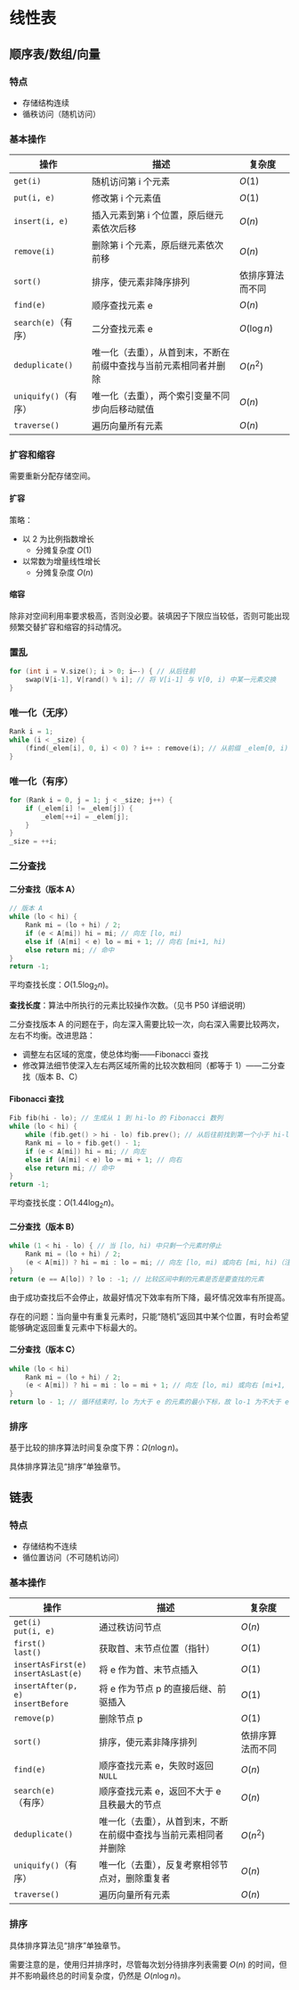 # 线性表

## 顺序表/数组/向量

### 特点

- 存储结构连续
- 循秩访问（随机访问）

### 基本操作

| 操作 | 描述 | 复杂度 |
| --- | --- | --- |
| `get(i)` | 随机访问第 i 个元素 | $O(1)$ |
| `put(i, e)` | 修改第 i 个元素值 | $O(1)$ |
| `insert(i, e)` | 插入元素到第 i 个位置，原后继元素依次后移 | $O(n)$ |
| `remove(i)` | 删除第 i 个元素，原后继元素依次前移 | $O(n)$ |
| `sort()` | 排序，使元素非降序排列 | 依排序算法而不同 |
| `find(e)` | 顺序查找元素 e | $O(n)$ |
| `search(e)`（有序） | 二分查找元素 e | $O(\log{n})$ |
| `deduplicate()` | 唯一化（去重），从首到末，不断在前缀中查找与当前元素相同者并删除 | $O(n^2)$ |
| `uniquify()`（有序） | 唯一化（去重），两个索引变量不同步向后移动赋值 | $O(n)$ |
| `traverse()` | 遍历向量所有元素 | $O(n)$ |

### 扩容和缩容

需要重新分配存储空间。

#### 扩容

策略：

- 以 2 为比例指数增长
    - 分摊复杂度 $O(1)$
- 以常数为增量线性增长
    - 分摊复杂度 $O(n)$

#### 缩容

除非对空间利用率要求极高，否则没必要。装填因子下限应当较低，否则可能出现频繁交替扩容和缩容的抖动情况。

### 置乱

```cpp
for (int i = V.size(); i > 0; i—-) { // 从后往前
    swap(V[i-1], V[rand() % i]; // 将 V[i-1] 与 V[0, i) 中某一元素交换
}
```

### 唯一化（无序）

```cpp
Rank i = 1;
while (i < _size) {
    (find(_elem[i], 0, i) < 0) ? i++ : remove(i); // 从前缀 _elem[0, i) 中寻找相同者并删除
}
```

### 唯一化（有序）

```cpp
for (Rank i = 0, j = 1; j < _size; j++) {
    if (_elem[i] != _elem[j]) {
        _elem[++i] = _elem[j];
    }
}
_size = ++i;
```

### 二分查找

#### 二分查找（版本 A）

```cpp
// 版本 A
while (lo < hi) {
    Rank mi = (lo + hi) / 2;
    if (e < A[mi]) hi = mi; // 向左 [lo, mi)
    else if (A[mi] < e) lo = mi + 1; // 向右 [mi+1, hi)
    else return mi; // 命中
}
return -1;
```

平均查找长度：$O(1.5 \log_2{n})$。

**查找长度**：算法中所执行的元素比较操作次数。（见书 P50 详细说明）

二分查找版本 A 的问题在于，向左深入需要比较一次，向右深入需要比较两次，左右不均衡。改进思路：

- 调整左右区域的宽度，使总体均衡——Fibonacci 查找
- 修改算法细节使深入左右两区域所需的比较次数相同（都等于 1）——二分查找（版本 B、C）

#### Fibonacci 查找

```cpp
Fib fib(hi - lo); // 生成从 1 到 hi-lo 的 Fibonacci 数列
while (lo < hi) {
    while (fib.get() > hi - lo) fib.prev(); // 从后往前找到第一个小于 hi-lo 的 Fibonacci 数
    Rank mi = lo + fib.get() - 1;
    if (e < A[mi]) hi = mi; // 向左
    else if (A[mi] < e) lo = mi + 1; // 向右
    else return mi; // 命中
}
return -1;
```

平均查找长度：$O(1.44 \log_2{n})$。

#### 二分查找（版本 B）

```cpp
while (1 < hi - lo) { // 当 [lo, hi) 中只剩一个元素时停止
    Rank mi = (lo + hi) / 2;
    (e < A[mi]) ? hi = mi : lo = mi; // 向左 [lo, mi) 或向右 [mi, hi)（注意即使 e == A[mi] 也不会停止）
}
return (e == A[lo]) ? lo : -1; // 比较区间中剩的元素是否是要查找的元素
```

由于成功查找后不会停止，故最好情况下效率有所下降，最坏情况效率有所提高。

存在的问题：当向量中有重复元素时，只能“随机”返回其中某个位置，有时会希望能够确定返回重复元素中下标最大的。

#### 二分查找（版本 C）

```cpp
while (lo < hi)
    Rank mi = (lo + hi) / 2;
    (e < A[mi]) ? hi = mi : lo = mi + 1; // 向左 [lo, mi) 或向右 [mi+1, hi)
}
return lo - 1; // 循环结束时，lo 为大于 e 的元素的最小下标，故 lo-1 为不大于 e 的最大下标
```

### 排序

基于比较的排序算法时间复杂度下界：$\Omega(n \log{n})$。

具体排序算法见“排序”单独章节。

## 链表

### 特点

- 存储结构不连续
- 循位置访问（不可随机访问）

### 基本操作

| 操作 | 描述 | 复杂度 |
| --- | --- | --- |
| `get(i)`<br>`put(i, e)` | 通过秩访问节点 | $O(n)$ |
| `first()`<br>`last()` | 获取首、末节点位置（指针） | $O(1)$ |
| `insertAsFirst(e)`<br>`insertAsLast(e)` |将 e 作为首、末节点插入 | $O(1)$ |
| `insertAfter(p, e)`<br>`insertBefore` | 将 e 作为节点 p 的直接后继、前驱插入 | $O(1)$ |
| `remove(p)` | 删除节点 p | $O(1)$ |
| `sort()` | 排序，使元素非降序排列 | 依排序算法而不同 |
| `find(e)` | 顺序查找元素 e，失败时返回 `NULL` | $O(n)$ |
| `search(e)`（有序） | 顺序查找元素 e，返回不大于 e 且秩最大的节点 | $O(n)$ |
| `deduplicate()` | 唯一化（去重），从首到末，不断在前缀中查找与当前元素相同者并删除 | $O(n^2)$ |
| `uniquify()`（有序） | 唯一化（去重），反复考察相邻节点对，删除重复者 | $O(n)$ |
| `traverse()` | 遍历向量所有元素 | $O(n)$ |

### 排序

具体排序算法见“排序”单独章节。

需要注意的是，使用归并排序时，尽管每次划分待排序列表需要 $O(n)$ 的时间，但并不影响最终总的时间复杂度，仍然是 $O(n \log{n})$。
